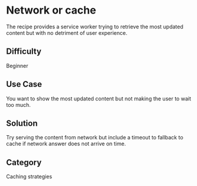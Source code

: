 # Network or cache
The recipe provides a service worker trying to retrieve the most updated content
but with no detriment of user experience.

## Difficulty
Beginner

## Use Case
You want to show the most updated content but not making the user to wait too
much.

## Solution
Try serving the content from network but include a timeout to fallback to
cache if network answer does not arrive on time.

## Category
Caching strategies
